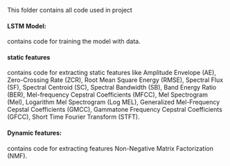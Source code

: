 This folder contains all code used in project
 #### LSTM Model:
contains code for training the model with data.
 #### static features 
contains code for extracting static features like 
Amplitude Envelope (AE), Zero-Crossing Rate (ZCR), Root Mean Square Energy (RMSE), Spectral Flux (SF), Spectral Centroid (SC), Spectral Bandwidth (SB), Band Energy Ratio  (BER), Mel-frequency Cepstral Coefficients (MFCC), Mel Spectrogram (Mel), Logarithm Mel Spectrogram (Log MEL), Generalized Mel-Frequency Cepstal Coefficients (GMCC), Gammatone Frequency Cepstral Coefficients (GFCC), Short Time Fourier Transform (STFT).

#### Dynamic features:
contains code for extracting features Non-Negative Matrix Factorization (NMF).

